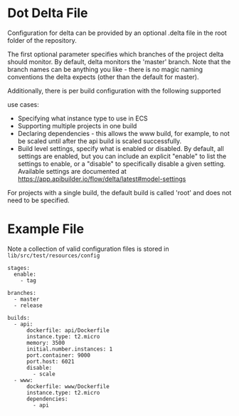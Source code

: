 # Dot Delta File

Configuration for delta can be provided by an optional .delta file in
the root folder of the repository.

The first optional parameter specifies which branches of the project
delta should monitor. By default, delta monitors the 'master' branch.
Note that the branch names can be anything you like - there is no magic
naming conventions the delta expects (other than the default for master).

Additionally, there is per build configuration with the following supported

use cases:

   - Specifying what instance type to use in ECS
   - Supporting multiple projects in one build
   - Declaring dependencies - this allows the www build, for example,
     to not be scaled until after the api build is scaled
     successfully.
   - Build level settings, specify what is enabled or disabled. By default,
     all settings are enabled, but you can include an explicit "enable" to
     list the settings to enable, or a "disable" to specifically disable a 
     given setting. Available settings are documented at
     https://app.apibuilder.io/flow/delta/latest#model-settings

For projects with a single build, the default build is called 'root' and
does not need to be specified.

# Example File

Note a collection of valid configuration files is stored in
```lib/src/test/resources/config```


    stages:
      enable:
        - tag

    branches:
      - master
      - release

    builds:
      - api:
          dockerfile: api/Dockerfile
          instance.type: t2.micro
          memory: 3500
          initial.number.instances: 1
          port.container: 9000
          port.host: 6021
          disable:
            - scale
      - www:
          dockerfile: www/Dockerfile
          instance.type: t2.micro
          dependencies:
            - api
